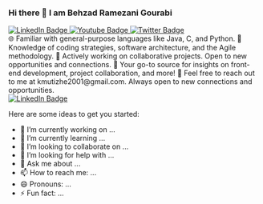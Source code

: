 ### Hi there 👋 I am Behzad Ramezani Gourabi

<!--📚 Enhancing my expertise in web front-end languages and frameworks like HTML, CSS, JavaScript, and WordPress.-->
<div id="badges">
  <a href="your-linkedin-URL">
    <img src="https://img.shields.io/badge/LinkedIn-blue?style=for-the-badge&logo=linkedin&logoColor=white" alt="LinkedIn Badge"/>
  </a>
  <a href="your-youtube-URL">
    <img src="https://img.shields.io/badge/YouTube-red?style=for-the-badge&logo=youtube&logoColor=white" alt="Youtube Badge"/>
  </a>
  <a href="your-twitter-URL">
    <img src="https://img.shields.io/badge/Twitter-blue?style=for-the-badge&logo=twitter&logoColor=white" alt="Twitter Badge"/>
  </a>
</div>
🌐 Familiar with general-purpose languages like Java, C, and Python.
🚀 Knowledge of coding strategies, software architecture, and the Agile methodology.
💼 Actively working on collaborative projects. Open to new opportunities and connections.
🎯 Your go-to source for insights on front-end development, project collaboration, and more!
📧 Feel free to reach out to me at kmutizhe2001@gmail.com. Always open to new connections and opportunities.
<div id="badges">
  <a href="https://www.linkedin.com/feed/">
    <img src="https://img.shields.io/badge/LinkedIn-blue  logo=linkedin&logoColor=white" alt="LinkedIn Badge"/>
  </a>
</div>


Here are some ideas to get you started:

- 🔭 I’m currently working on ...
- 🌱 I’m currently learning ...
- 👯 I’m looking to collaborate on ...
- 🤔 I’m looking for help with ...
- 💬 Ask me about ...
- 📫 How to reach me: ...
- 😄 Pronouns: ...
- ⚡ Fun fact: ...

